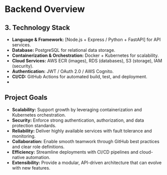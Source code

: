 # Backend Overview




## 3. Technology Stack
- **Language & Framework:** [Node.js + Express / Python + FastAPI] for API services.  
- **Database:** PostgreSQL for relational data storage.  
- **Containerization & Orchestration:** Docker + Kubernetes for scalability.  
- **Cloud Services:** AWS ECR (images), RDS (databases), S3 (storage), IAM (security).  
- **Authentication:** JWT / OAuth 2.0 / AWS Cognito.  
- **CI/CD:** GitHub Actions for automated build, test, and deployment.
- 
## Project Goals

- **Scalability:** Support growth by leveraging containerization and Kubernetes orchestration.  
- **Security:** Enforce strong authentication, authorization, and data protection standards.  
- **Reliability:** Deliver highly available services with fault tolerance and monitoring.  
- **Collaboration:** Enable smooth teamwork through GitHub best practices and clear role definitions.  
- **Efficiency:** Streamline deployments with CI/CD pipelines and cloud-native automation.  
- **Extensibility:** Provide a modular, API-driven architecture that can evolve with new features.  
